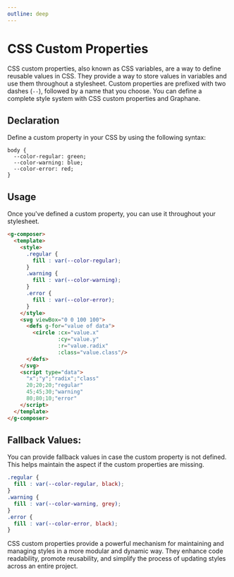 ```yaml
---
outline: deep
---
```


# CSS Custom Properties

CSS custom properties, also known as CSS variables, are a way to define reusable values in CSS. They
provide a way to store values in variables and use them throughout a stylesheet. Custom properties
are prefixed with two dashes (`--`), followed by a name that you choose. You can define a complete
style system with CSS custom properties and Graphane.

## Declaration

Define a custom property in your CSS by using the following syntax:

```css{2-4}
body {
  --color-regular: green;
  --color-warning: blue;
  --color-error: red;
}
```

## Usage

Once you've defined a custom property, you can use it throughout your stylesheet.

```html {5,8,11}
<g-composer>
  <template>
    <style>
      .regular {
        fill : var(--color-regular);
      }
      .warning {
        fill : var(--color-warning);
      }
      .error {
        fill : var(--color-error);
      }
    </style>
    <svg viewBox="0 0 100 100">
      <defs g-for="value of data">
        <circle :cx="value.x"
                :cy="value.y"
                :r="value.radix"
                :class="value.class"/>
      </defs>
    </svg>
    <script type="data">
      "x";"y";"radix";"class"
      20;20;20;"regular"
      45;45;30;"warning"
      80;80;10;"error"
    </script>
  </template>
</g-composer>
```

## Fallback Values:

You can provide fallback values in case the custom property is not defined. This helps maintain
the aspect if the custom properties are missing.

```css
.regular {
  fill : var(--color-regular, black);
}
.warning {
  fill : var(--color-warning, grey);
}
.error {
  fill : var(--color-error, black);
}
```

CSS custom properties provide a powerful mechanism for maintaining and managing styles in a more
modular and dynamic way. They enhance code readability, promote reusability, and simplify the
process of updating styles across an entire project.